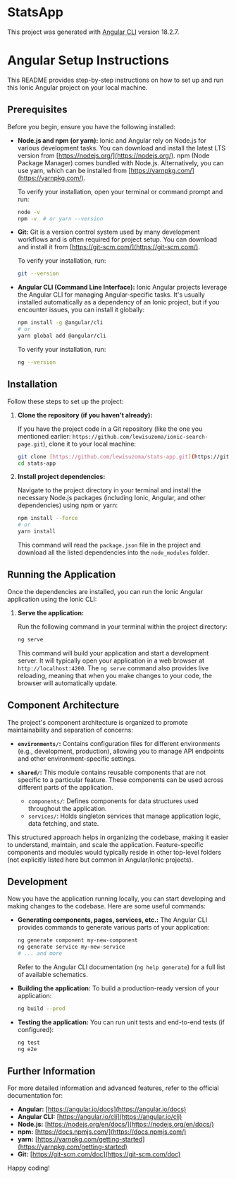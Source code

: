 # StatsApp

This project was generated with [Angular CLI](https://github.com/angular/angular-cli) version 18.2.7.

# Angular Setup Instructions

This README provides step-by-step instructions on how to set up and run this Ionic Angular project on your local machine.

## Prerequisites

Before you begin, ensure you have the following installed:

* **Node.js and npm (or yarn):** Ionic and Angular rely on Node.js for various development tasks. You can download and install the latest LTS version from [https://nodejs.org/](https://nodejs.org/). npm (Node Package Manager) comes bundled with Node.js. Alternatively, you can use yarn, which can be installed from [https://yarnpkg.com/](https://yarnpkg.com/).

    To verify your installation, open your terminal or command prompt and run:

    ```bash
    node -v
    npm -v  # or yarn --version
    ```

* **Git:** Git is a version control system used by many development workflows and is often required for project setup. You can download and install it from [https://git-scm.com/](https://git-scm.com/).

    To verify your installation, run:

    ```bash
    git --version
    ```

* **Angular CLI (Command Line Interface):** Ionic Angular projects leverage the Angular CLI for managing Angular-specific tasks. It's usually installed automatically as a dependency of an Ionic project, but if you encounter issues, you can install it globally:

    ```bash
    npm install -g @angular/cli
    # or
    yarn global add @angular/cli
    ```

    To verify your installation, run:

    ```bash
    ng --version
    ```

## Installation

Follow these steps to set up the project:

1.  **Clone the repository (if you haven't already):**

    If you have the project code in a Git repository (like the one you mentioned earlier: `https://github.com/lewisuzoma/ionic-search-page.git`), clone it to your local machine:

    ```bash
    git clone [https://github.com/lewisuzoma/stats-app.git](https://github.com/lewisuzoma/stats-app.git)
    cd stats-app
    ```

2.  **Install project dependencies:**

    Navigate to the project directory in your terminal and install the necessary Node.js packages (including Ionic, Angular, and other dependencies) using npm or yarn:

    ```bash
    npm install --force
    # or
    yarn install
    ```

    This command will read the `package.json` file in the project and download all the listed dependencies into the `node_modules` folder.

## Running the Application

Once the dependencies are installed, you can run the Ionic Angular application using the Ionic CLI:

1.  **Serve the application:**

    Run the following command in your terminal within the project directory:

    ```bash
    ng serve
    ```

    This command will build your application and start a development server. It will typically open your application in a web browser at `http://localhost:4200`. The `ng serve` command also provides live reloading, meaning that when you make changes to your code, the browser will automatically update.

## Component Architecture

The project's component architecture is organized to promote maintainability and separation of concerns:

* **`environments/`:** Contains configuration files for different environments (e.g., development, production), allowing you to manage API endpoints and other environment-specific settings.

* **`shared/`:** This module contains reusable components that are not specific to a particular feature. These components can be used across different parts of the application.
    * `components/`: Defines components for data structures used throughout the application.
    * `services/`: Holds singleton services that manage application logic, data fetching, and state.

This structured approach helps in organizing the codebase, making it easier to understand, maintain, and scale the application. Feature-specific components and modules would typically reside in other top-level folders (not explicitly listed here but common in Angular/Ionic projects).

## Development

Now you have the application running locally, you can start developing and making changes to the codebase. Here are some useful commands:

* **Generating components, pages, services, etc.:** The Angular CLI provides commands to generate various parts of your application:

    ```bash
    ng generate component my-new-component
    ng generate service my-new-service
    # ... and more
    ```

    Refer to the Angular CLI documentation (`ng help generate`) for a full list of available schematics.

* **Building the application:** To build a production-ready version of your application:

    ```bash
    ng build --prod
    ```

* **Testing the application:** You can run unit tests and end-to-end tests (if configured):

    ```bash
    ng test
    ng e2e
    ```

## Further Information

For more detailed information and advanced features, refer to the official documentation for:

* **Angular:** [https://angular.io/docs](https://angular.io/docs)
* **Angular CLI:** [https://angular.io/cli](https://angular.io/cli)
* **Node.js:** [https://nodejs.org/en/docs/](https://nodejs.org/en/docs/)
* **npm:** [https://docs.npmjs.com/](https://docs.npmjs.com/)
* **yarn:** [https://yarnpkg.com/getting-started](https://yarnpkg.com/getting-started)
* **Git:** [https://git-scm.com/doc](https://git-scm.com/doc)

Happy coding!
